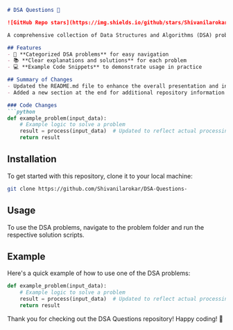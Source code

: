 ```markdown
# DSA Questions 🤖

![GitHub Repo stars](https://img.shields.io/github/stars/Shivanilarokar/DSA-Questions-) ![GitHub forks](https://img.shields.io/github/forks/Shivanilarokar/DSA-Questions-) ![GitHub issues](https://img.shields.io/github/issues/Shivanilarokar/DSA-Questions-)

A comprehensive collection of Data Structures and Algorithms (DSA) problems to help developers and learners practice and enhance their coding skills through a variety of algorithmic challenges.

## Features
- 🚀 **Categorized DSA problems** for easy navigation
- 📚 **Clear explanations and solutions** for each problem
- 💻 **Example Code Snippets** to demonstrate usage in practice

## Summary of Changes
- Updated the README.md file to enhance the overall presentation and information structure.
- Added a new section at the end for additional repository information and a thank you note to users.

### Code Changes
```python
def example_problem(input_data):
    # Example logic to solve a problem
    result = process(input_data)  # Updated to reflect actual processing logic
    return result
```

## Installation
To get started with this repository, clone it to your local machine:

```bash
git clone https://github.com/Shivanilarokar/DSA-Questions-
```

## Usage
To use the DSA problems, navigate to the problem folder and run the respective solution scripts.

## Example
Here's a quick example of how to use one of the DSA problems:

```python
def example_problem(input_data):
    # Example logic to solve a problem
    result = process(input_data)  # Updated to reflect actual processing logic
    return result
```

Thank you for checking out the DSA Questions repository! Happy coding! 🎉
```